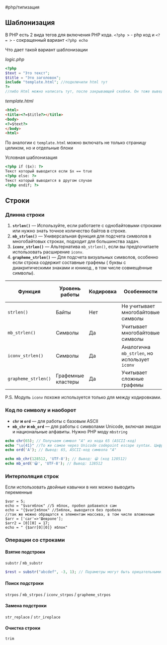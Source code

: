 #php/типизация 

## Шаблонизация

В PHP есть 2 вида тегов для включения PHP кода.
`<?php >` - php код
и
`<?= >` - сокращенный вариант `<?php echo`

Что дает такой вариант шаблонизации

*logic.php*
```php
<?php
$text = "Это текст";
$title = "Это заголовок";
include "template.html"; //подключили html тут
?>
//либо Html можно написать тут, после закрывающей скобки. Он тоже выведется на страницу
```

*template.html*
```html
<html>
<title><?=$title?></title>
<body>
<?=$text?>
</body>
<html>
```

По аналогии с `template.html` можно включать не только страницу целиком, но и отдельные блоки

Условная шаблонизация
```html
<?php if ($x): ?>
Текст который выводится если $x == true
<?php else: ?>
Текст который выводится в другом случае
<?php endif; ?>
```


## Строки

### Длинна строки

1. **`strlen()`** — Используйте, если работаете с однобайтовыми строками или нужно знать точное количество байтов в строке.
2. **`mb_strlen()`** — Универсальная функция для подсчета символов в многобайтовых строках, подходит для большинства задач.
3. **`iconv_strlen()`** — Альтернатива `mb_strlen()`, если вы предпочитаете использовать расширение `iconv`.
4. **`grapheme_strlen()`** — Для подсчета визуальных символов, особенно если строка содержит составные графемы ( буквы с диакритическими знаками и юникод , в том числе совмещённые символы).

| Функция             | Уровень работы     | Кодировка | Особенности                                   | Пример "Привет" (UTF-8) | Пример "á" (графема) |
| ------------------- | ------------------ | --------- | --------------------------------------------- | ----------------------- | --------------------- |
| `strlen()`          | Байты              | Нет       | Не учитывает многобайтовые символы            | 12                      | 3                     |
| `mb_strlen()`       | Символы            | Да        | Учитывает многобайтовые символы               | 6                       | 2                     |
| `iconv_strlen()`    | Символы            | Да        | Аналогична `mb_strlen`, но использует `iconv` | 6                       | 2                     |
| `grapheme_strlen()` | Графемные кластеры | Да        | Учитывает сложные графемы                     | 6                       | 1                     |
P.S. Модуль `iconv`   похоже используется только для между кодировками.  
### Код по символу и наоборот

- **`chr` и `ord`** — для работы с базовым ASCII
- **`mb_chr` и `mb_ord`** — для работы с символами Unicode, включая эмодзи и национальные алфавиты. Нужно PHP моду `mbstring` 
```php
echo chr(65); // Получаем символ "A" из кода 65 (ASCII-код)
echo "\u{41}" //То же самое через Unicode codepoint escape syntax. Цифра другая потому что это UTF-8 код
echo ord('A'); // Вывод: 65, ASCII-код символа "A" 

echo mb_chr(128512, 'UTF-8'); // Вывод: 😀 (код 128512) 
echo mb_ord('😀', 'UTF-8'); // Вывод: 128512
```

### Интерполяция строк

Если использовать двойные кавычки в них можно выводить переменные

```
$var = 5;
echo = "$varяблок" //5 яблок, пробел добавился сам
echo = "{$var}яблок" //5яблок, выводится без пробела
//так же можно обращатся к элементам массива, в том числе вложенным
$arr = ['car'=>'Шевроле'];
$arr2 = [0][0] = 17;
echo = " {$arr[0][0]} яблок"

```


### Операции со строками

#### Взятие подстроки
`substr` / `mb_substr` 
```php
$rest = substr("abcdef", -3, 1); // Параметры могут быть орицательными. Возвращает «d» 
```

#### Поиск подстроки
`strpos` / `mb_strpos` / `iconv_strpos` / `grapheme_strpos`   

#### Замена подстроки
`str_replace` / `str_ireplace`

#### Очистка строки
`trim`
